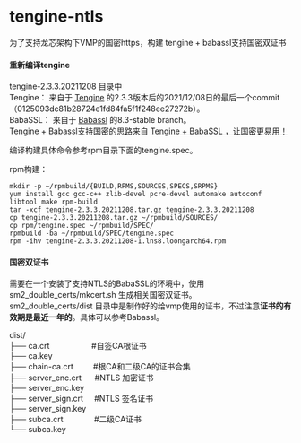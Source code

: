 tengine-ntls
===

为了支持龙芯架构下VMP的国密https，构建 tengine + babassl支持国密双证书

#### 重新编译tengine

tengine-2.3.3.20211208 目录中   
Tengine： 来自于 [Tengine](https://github.com/alibaba/tengine) 的2.3.3版本后的2021/12/08日的最后一个commit（0125093dc81b28724e1fd84fa5f1f248ee27272b）。   
BabaSSL： 来自于 [Babassl](https://github.com/BabaSSL/BabaSSL) 的8.3-stable branch。    
Tengine + Babassl支持国密的思路来自 [Tengine + BabaSSL ，让国密更易用！](https://www.sofastack.tech/tengine-babassl-making-state-secrets-easier-to-use/)

编译构建具体命令参考rpm目录下面的tengine.spec。

rpm构建：   
```shell
mkdir -p ~/rpmbuild/{BUILD,RPMS,SOURCES,SPECS,SRPMS}  
yum install gcc gcc-c++ zlib-devel pcre-devel automake autoconf libtool make rpm-build   
tar -xcf tengine-2.3.3.20211208.tar.gz tengine-2.3.3.20211208  
cp tengine-2.3.3.20211208.tar.gz ~/rpmbuild/SOURCES/  
cp rpm/tengine.spec ~/rpmbuild/SPEC/   
rpmbuild -ba ~/rpmbuild/SPEC/tengine.spec    
rpm -ihv tengine-2.3.3.20211208-1.lns8.loongarch64.rpm
```   

#### 国密双证书
需要在一个安装了支持NTLS的BabaSSL的环境中，使用 sm2_double_certs/mkcert.sh 生成相关国密双证书。  
sm2_double_certs/dist 目录中是制作好的给vmp使用的证书，不过注意**证书的有效期是最近一年的**。具体可以参考Babassl。  

dist/    
├── ca.crt &nbsp;&nbsp;&nbsp;&nbsp;&nbsp;&nbsp;&nbsp;&nbsp;&nbsp;&nbsp;&nbsp;&nbsp;&nbsp;&nbsp;&nbsp;&nbsp;&nbsp;&nbsp;#自签CA根证书  
├── ca.key    
├── chain-ca.crt &nbsp;&nbsp;&nbsp;&nbsp;&nbsp;&nbsp;&nbsp;&nbsp;#根CA和二级CA的证书合集   
├── server_enc.crt &nbsp;&nbsp;&nbsp;&nbsp;&nbsp;#NTLS 加密证书   
├── server_enc.key   
├── server_sign.crt &nbsp;&nbsp;&nbsp;&nbsp;#NTLS 签名证书   
├── server_sign.key    
├── subca.crt &nbsp;&nbsp;&nbsp;&nbsp;&nbsp;&nbsp;&nbsp;&nbsp;&nbsp;&nbsp;&nbsp;&nbsp;&nbsp;#二级CA证书   
└── subca.key    





